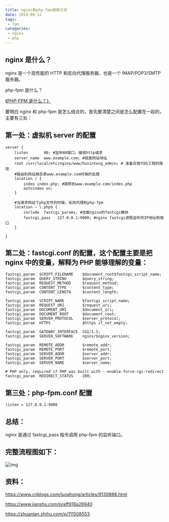```yaml
---
title: nginx和php-fpm调用方式
date: 2019-09-12
tags:
 - fpm
categories:
 - nginx
 - php
---
```


## nginx 是什么？

nginx 是一个高性能的 HTTP 和反向代理服务器，也是一个 IMAP/POP3/SMTP 服务器。

php-fpm 是什么？

[《PHP-FPM 是什么？》](https://www.yuque.com/docs/share/ccf6de87-098c-4e78-a09a-79613d3cc9f1?#)

要明白 nginx 和 php-fpm 是怎么结合的，首先要清楚之间是怎么配置在一起的，主要有三处：

## **第一处：虚拟机 server 的配置**

```shell
server {
    listen       80; #监听80端口，接收http请求
    server_name  www.example.com; #就是网站地址
    root /usr/local/etc/nginx/www/huxintong_admin; # 准备存放代码工程的路径
    #路由到网站根目录www.example.com时候的处理
    location / {
        index index.php; #跳转到www.example.com/index.php
        autoindex on;
    }   

    #当请求网站下php文件的时候，反向代理到php-fpm
    location ~ \.php$ {
        include  fastcgi_params; #加载nginx的fastcgi模块
        fastcgi_pass   127.0.0.1:9000; #nginx fastcgi进程监听的IP地址和端口
    }

}
```



## **第二处：fastcgi.conf 的配置，这个配置主要是把 nginx 中的变量，解释为 PHP 能够理解的变量：**

```shell
fastcgi_param  SCRIPT_FILENAME    $document_root$fastcgi_script_name;
fastcgi_param  QUERY_STRING       $query_string;
fastcgi_param  REQUEST_METHOD     $request_method;
fastcgi_param  CONTENT_TYPE       $content_type;
fastcgi_param  CONTENT_LENGTH     $content_length;

fastcgi_param  SCRIPT_NAME        $fastcgi_script_name;
fastcgi_param  REQUEST_URI        $request_uri;
fastcgi_param  DOCUMENT_URI       $document_uri;
fastcgi_param  DOCUMENT_ROOT      $document_root;
fastcgi_param  SERVER_PROTOCOL    $server_protocol;
fastcgi_param  HTTPS              $https if_not_empty;

fastcgi_param  GATEWAY_INTERFACE  CGI/1.1;
fastcgi_param  SERVER_SOFTWARE    nginx/$nginx_version;

fastcgi_param  REMOTE_ADDR        $remote_addr;
fastcgi_param  REMOTE_PORT        $remote_port;
fastcgi_param  SERVER_ADDR        $server_addr;
fastcgi_param  SERVER_PORT        $server_port;
fastcgi_param  SERVER_NAME        $server_name;

# PHP only, required if PHP was built with --enable-force-cgi-redirect
fastcgi_param  REDIRECT_STATUS    200;
```



## **第三处：php-fpm.conf 配置**

```shell
listen = 127.0.0.1:9000
```



## 总结：

nginx 是通过 fastcgi_pass 指令调用 php-fpm 的监听端口。



## 完整流程图如下：

![img](https://cdn.nlark.com/yuque/0/2020/svg/282255/1595410597804-a74a7b6a-c474-4512-9a03-4c51a529dfff.svg)



## 资料：

https://www.cnblogs.com/luoahong/articles/9139888.html

https://www.jianshu.com/p/aff916a26940

https://zhuanlan.zhihu.com/p/111508553





​                                                                                                                                                                  
